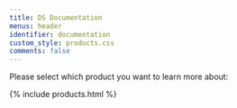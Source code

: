 ```yaml
---
title: DS Documentation
menus: header
identifier: documentation
custom_style: products.css
comments: false
---
```


Please select which product you want to learn more about:

{% include products.html %}